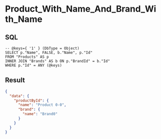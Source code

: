 # Product_With_Name_And_Brand_With_Name

## SQL

```text
-- @keys={ '1' } (DbType = Object)
SELECT p."Name", FALSE, b."Name", p."Id"
FROM "Products" AS p
INNER JOIN "Brands" AS b ON p."BrandId" = b."Id"
WHERE p."Id" = ANY (@keys)
```

## Result

```json
{
  "data": {
    "productById": {
      "name": "Product 0-0",
      "brand": {
        "name": "Brand0"
      }
    }
  }
}
```

